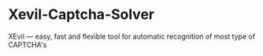 # Xevil-Captcha-Solver
XEvil — easy, fast and flexible tool for automatic recognition of most type of CAPTCHA's
